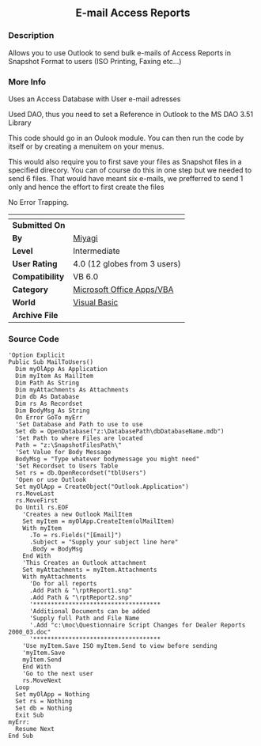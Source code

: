 ﻿<div align="center">

## E\-mail Access Reports


</div>

### Description

Allows you to use Outlook to send bulk e-mails of Access Reports in Snapshot Format to users (ISO Printing, Faxing etc...)
 
### More Info
 
Uses an Access Database with User e-mail adresses

Used DAO, thus you need to set a Reference in Outlook to the MS DAO 3.51 Library

This code should go in an Oulook module. You can then run the code by itself or by creating a menuitem on your menus.

This would also require you to first save your files as Snapshot files in a specified direcory. You can of course do this in one step but we needed to send 6 files. That would have meant six e-mails, we prefferred to send 1 only and hence the effort to first create the files

No Error Trapping.


<span>             |<span>
---                |---
**Submitted On**   |
**By**             |[Miyagi](https://github.com/Planet-Source-Code/PSCIndex/blob/master/ByAuthor/miyagi.md)
**Level**          |Intermediate
**User Rating**    |4.0 (12 globes from 3 users)
**Compatibility**  |VB 6\.0
**Category**       |[Microsoft Office Apps/VBA](https://github.com/Planet-Source-Code/PSCIndex/blob/master/ByCategory/microsoft-office-apps-vba__1-42.md)
**World**          |[Visual Basic](https://github.com/Planet-Source-Code/PSCIndex/blob/master/ByWorld/visual-basic.md)
**Archive File**   |[](https://github.com/Planet-Source-Code/miyagi-e-mail-access-reports__1-11566/archive/master.zip)





### Source Code

```
'Option Explicit
Public Sub MailToUsers()
  Dim myOlApp As Application
  Dim myItem As MailItem
  Dim Path As String
  Dim myAttachments As Attachments
  Dim db As Database
  Dim rs As Recordset
  Dim BodyMsg As String
  On Error GoTo myErr
  'Set Database and Path to use to use
  Set db = OpenDatabase("z:\DatabasePath\dbDatabaseName.mdb")
  'Set Path to where Files are located
  Path = "z:\SnapshotFilesPath\"
  'Set Value for Body Message
  BodyMsg = "Type whatever bodymessage you might need"
  'Set Recordset to Users Table
  Set rs = db.OpenRecordset("tblUsers")
  'Open or use Outlook
  Set myOlApp = CreateObject("Outlook.Application")
  rs.MoveLast
  rs.MoveFirst
  Do Until rs.EOF
    'Creates a new Outlook MailItem
    Set myItem = myOlApp.CreateItem(olMailItem)
    With myItem
      .To = rs.Fields("[Email]")
      .Subject = "Supply your subject line here"
      .Body = BodyMsg
    End With
    'This Creates an Outlook attachment
    Set myAttachments = myItem.Attachments
    With myAttachments
      'Do for all reports
      .Add Path & "\rptReport1.snp"
      .Add Path & "\rptReport2.snp"
      '************************************
      'Additional Documents can be added
      'Supply full Path and File Name
      '.Add "c:\moc\Questionnaire Script Changes for Dealer Reports 2000_03.doc"
      '************************************
    'Use myItem.Save ISO myItem.Send to view before sending
    'myItem.Save
    myItem.Send
    End With
    'Go to the next user
    rs.MoveNext
  Loop
  Set myOlApp = Nothing
  Set rs = Nothing
  Set db = Nothing
  Exit Sub
myErr:
  Resume Next
End Sub
```

